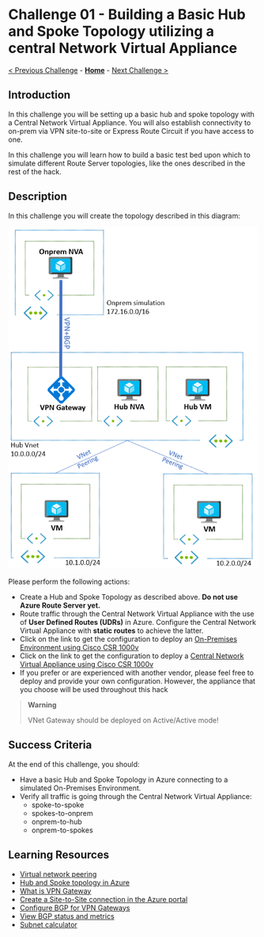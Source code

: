 # Challenge 01 - Building a Basic Hub and Spoke Topology utilizing a central Network Virtual Appliance

[< Previous Challenge](./Challenge-00.md) - **[Home](../README.md)** - [Next Challenge >](./Challenge-02.md)

## Introduction

In this challenge you will be setting up a basic hub and spoke topology with a Central Network Virtual Appliance. You will also establish connectivity to on-prem via VPN site-to-site or Express Route Circuit if you have access to one.

In this challenge you will learn how to build a basic test bed upon which to simulate different Route Server topologies, like the ones described in the rest of the hack. 

## Description

In this challenge you will create the topology described in this diagram:

![hubnspoke noARS](./Resources/media/azurerouteserver-challenge1-1nic.png)

Please perform the following actions:
- Create a Hub and Spoke Topology as described above. **Do not use Azure Route Server yet.**
- Route traffic through the Central Network Virtual Appliance with the use of **User Defined Routes (UDRs)** in Azure. Configure the Central Network Virtual Appliance with **static routes** to achieve the latter. 
- Click on the link to get the configuration to deploy an [On-Premises Environment using Cisco CSR 1000v](./Resources/wthcsronprem.md)
- Click on the link to get the configuration to deploy a [Central Network Virtual Appliance using Cisco CSR 1000v](./Resources/centralnva.md)
- If you prefer or are experienced with another vendor, please feel free to deploy and provide your own configuration. However, the appliance that you choose will be used throughout this hack
> **Warning**
> 
> VNet Gateway should be deployed on Active/Active mode!

## Success Criteria

At the end of this challenge, you should:

- Have a basic Hub and Spoke Topology in Azure connecting to a simulated On-Premises Environment. 
- Verify all traffic is going through the Central Network Virtual Appliance:
  - spoke-to-spoke
  - spokes-to-onprem
  - onprem-to-hub
  - onprem-to-spokes


## Learning Resources

* [Virtual network peering](https://docs.microsoft.com/azure/virtual-network/virtual-network-peering-overview)
* [Hub and Spoke topology in Azure](https://docs.microsoft.com/azure/architecture/reference-architectures/hybrid-networking/hub-spoke)
* [What is VPN Gateway](https://docs.microsoft.com/azure/vpn-gateway/vpn-gateway-about-vpngateways)
* [Create a Site-to-Site connection in the Azure portal](https://docs.microsoft.com/azure/vpn-gateway/vpn-gateway-howto-site-to-site-resource-manager-portal)
* [Configure BGP for VPN Gateways](https://docs.microsoft.com/azure/vpn-gateway/bgp-howto)
* [View BGP status and metrics](https://docs.microsoft.com/azure/vpn-gateway/bgp-diagnostics)
* [Subnet calculator](https://www.davidc.net/sites/default/subnets/subnets.html)


